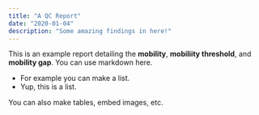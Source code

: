 ```yaml
---
title: "A QC Report"
date: "2020-01-04"
description: "Some amazing findings in here!"
---
```


This is an example report detailing the **mobility**, **mobiliity threshold**, and **mobility gap**. You can use markdown here.

- For example you can make a list.
- Yup, this is a list.

You can also make tables, embed images, etc.
